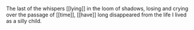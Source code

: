 The last of the whispers [[lying]] in the loom of shadows, losing and crying over the passage of [[time]], [[have]] long disappeared from the life I lived as a silly child.  